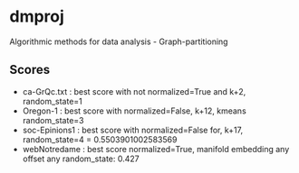 # dmproj
Algorithmic methods for data analysis - Graph-partitioning

## Scores
 - ca-GrQc.txt : best score with not normalized=True and k+2, random_state=1
 - Oregon-1 : best score with normalized=False, k+12, kmeans random_state=3
 - soc-Epinions1 : best score with normalized=False for, k+17, random_state=4 = 0.5503901002583569
 - webNotredame : best score normalized=True, manifold embedding any offset any random_state: 0.427
